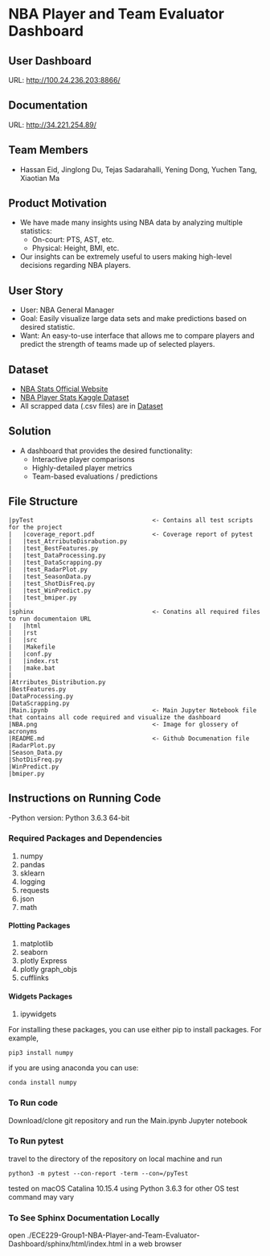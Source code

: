 # NBA Player and Team Evaluator Dashboard

## User Dashboard
URL: http://100.24.236.203:8866/

## Documentation
URL: http://34.221.254.89/

## Team Members
- Hassan Eid, Jinglong Du, Tejas Sadarahalli, Yening Dong, Yuchen Tang, Xiaotian Ma

## Product Motivation
* We have made many insights using NBA data by analyzing multiple statistics:
     * On-court: PTS, AST, etc.
     * Physical: Height, BMI, etc. 
* Our insights can be extremely useful to users making high-level decisions regarding NBA players.

## User Story
* User: NBA General Manager
* Goal: Easily visualize large data sets and make predictions based on desired statistic.
* Want: An easy-to-use interface that allows me to compare players and predict the strength of teams made up of selected players.

## Dataset

* [NBA Stats Official Website](https://stats.nba.com)
* [NBA Player Stats Kaggle Dataset](https://www.kaggle.com/drgilermo/nba-players-stats)
* All scrapped data (.csv files) are in [Dataset](https://github.com/dynotw/ECE229-NBA-Player-and-Team-Evaluator/tree/master/Dataset)

## Solution 
* A dashboard that provides the desired functionality:
    * Interactive player comparisons
    * Highly-detailed player metrics
    * Team-based evaluations / predictions

## File Structure
```
|pyTest                                 <- Contains all test scripts for the project
|   |coverage_report.pdf                <- Coverage report of pytest 
|   |test_AtrributeDisrabution.py 
|   |test_BestFeatures.py
|   |test_DataProcessing.py
|   |test_DataScrapping.py
|   |test_RadarPlot.py
|   |test_SeasonData.py
|   |test_ShotDisFreq.py
|   |test_WinPredict.py
|   |test_bmiper.py
|
|sphinx                                 <- Conatins all required files to run documentaion URL
|   |html
|   |rst
|   |src
|   |Makefile
|   |conf.py
|   |index.rst
|   |make.bat
|
|Atrributes_Distribution.py             
|BestFeatures.py
|DataProcessing.py
|DataScrapping.py
|Main.ipynb                             <- Main Jupyter Notebook file that contains all code required and visualize the dashboard
|NBA.png                                <- Image for glossery of acronyms
|README.md                              <- Github Documenation file
|RadarPlot.py
|Season_Data.py
|ShotDisFreq.py
|WinPredict.py
|bmiper.py
```
## Instructions on Running Code

-Python version: Python 3.6.3 64-bit

### Required Packages and Dependencies

1. numpy
2. pandas
3. sklearn
4. logging
5. requests
6. json
7. math

#### Plotting Packages

1. matplotlib
2. seaborn
3. plotly Express
4. plotly graph_objs
5. cufflinks

#### Widgets Packages 

1. ipywidgets

For installing these packages, you can use either pip to install packages. For example,
```
pip3 install numpy
```
if you are using anaconda you can use:
```
conda install numpy
```
### To Run code

Download/clone git repository and run the Main.ipynb Jupyter notebook

### To Run pytest

travel to the directory of the repository on local machine and run
```
python3 -m pytest --con-report -term --con=/pyTest
```
tested on macOS Catalina 10.15.4 using Python 3.6.3
for other OS test command may vary 

### To See Sphinx Documentation Locally
open ./ECE229-Group1-NBA-Player-and-Team-Evaluator-Dashboard/sphinx/html/index.html in a web browser
